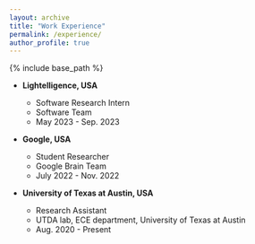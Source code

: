 ```yaml
---
layout: archive
title: "Work Experience"
permalink: /experience/
author_profile: true
---
```


{% include base_path %}

* **Lightelligence, USA**
  * Software Research Intern
  * Software Team
  * May 2023 - Sep. 2023

* **Google, USA**
  * Student Researcher
  * Google Brain Team
  * July 2022 - Nov. 2022

* **University of Texas at Austin, USA**
  * Research Assistant 
  * UTDA lab, ECE department, University of Texas at Austin
  * Aug. 2020 - Present

